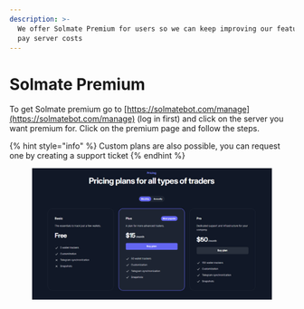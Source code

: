 ```yaml
---
description: >-
  We offer Solmate Premium for users so we can keep improving our features and
  pay server costs
---
```


# Solmate Premium

To get Solmate premium go to [https://solmatebot.com/manage](https://solmatebot.com/manage) (log in first) and click on the server you want premium for. Click on the premium page and follow the steps.&#x20;

{% hint style="info" %}
Custom plans are also possible, you can request one by creating a support ticket
{% endhint %}

<figure><img src="../.gitbook/assets/image.png" alt=""><figcaption></figcaption></figure>

